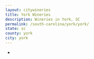 ```yaml
---
layout: citywineries
title: York Wineries
description: Wineries in York, SC
permalink: /south-carolina/york/york/
state: sc
county: york
city: york
---
```

-

